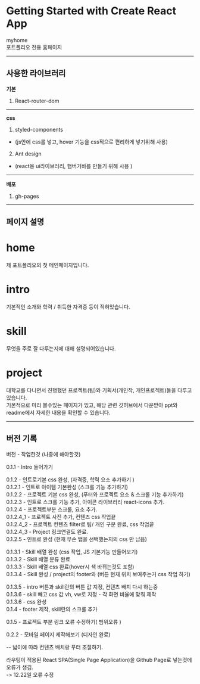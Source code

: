 # Getting Started with Create React App

myhome  
포트폴리오 전용 홈페이지

---

## 사용한 라이브러리

**기본**

1. React-router-dom
<!-- 2. react-device-detect

- (웹, 모바일 구분지어서 보여주는 라이브러리) -->

---

**css**

1. styled-components

- (js안에 css를 넣고, hover 기능을 css적으로 편리하게 넣기위해 사용)

2. Ant design

- (react용 ui라이브러리, 햄버거바를 만들기 위해 사용 )

---

**배포**

1. gh-pages

---

## 페이지 설명

# home

제 포트폴리오의 첫 메인페이지입니다.

# intro

기본적인 소개와 학력 / 취득한 자격증 등이 적혀있습니다.

# skill

무엇을 주로 잘 다루는지에 대해 설명되어있습니다.

# project

대학교를 다니면서 진행했던 프로젝트(팀)와 기획서(개인작, 개인프로젝트)들을 다루고있습니다.  
기본적으로 미리 볼수있는 페이지가 있고, 해당 관련 깃허브에서 다운받아 ppt와 readme에서 자세한 내용을 확인할 수 있습니다.

---

## 버전 기록

버전 - 작업한것 (나중에 해야할것)

0.1.1 - Intro 들어가기

0.1.2 - 인트로기본 css 완성, (자격증, 학력 요소 추가하기 )  
0.1.2.1 - 인트로 아이템 기본완성 (스크롤 기능 추가하기)  
0.1.2.2 - 프로젝트 기본 css 완성, (푸터와 프로젝트 요소 & 스크롤 기능 추가하기)  
0.1.2.3 - 인트로 스크롤 기능 추가, 아이콘 라이브러리 react-icons 추가.  
0.1.2.4 - 프로젝트부분 스크롤, 요소 추가.  
0.1.2.4_1 - 프로젝트 사진 추가, 컨텐츠 css 작업끝  
0.1.2.4_2 - 프로젝트 컨텐츠 filter로 팀/ 개인 구분 완료, css 작업끝  
0.1.2.4_3 - Project 링크연결도 완료.  
0.1.2.5 - 인트로 완성 (현재 무슨 탭을 선택했는지의 css 만 남음)

0.1.3.1 - Skill 배열 완성 (css 작업, JS 기본기능 만들어보기)  
0.1.3.2 - Skill 배열 분류 완료  
0.1.3.3 - Skill 배열 css 완료(hover시 색 바뀌는것도 포함)  
0.1.3.4 - Skill 완성 / project의 footer와 (버튼 현재 위치 보여주는거 css 작업 하기)

0.1.3.5 - intro 버튼과 skill란의 버튼 값 지정, 컨텐츠 배치 다시 하는중  
0.1.3.6 - skill 빼고 css 값 vh, vw로 지정 - 각 화면 비율에 맞춰 제작  
0.1.3.6 - css 완성  
0.1.4 - footer 제작, skill란의 스크롤 추가

0.1.5 - 프로젝트 부분 링크 오류 수정하기( 범위오류 )

0.2.2 - 모바일 페이지 제작해보기 (디자인 완료)

-- 넓이에 따라 컨텐츠 배치랑 푸터 조절하기.

라우팅이 적용된 React SPA(Single Page Application)을 Github Page로 넣는것에 오류가 생김.  
-> 12.22일 오류 수정
